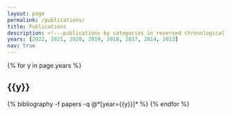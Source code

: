 ```yaml
---
layout: page
permalink: /publications/
title: Publications
description: <!---publications by categories in reversed chronological order. generated by jekyll-scholar.--->
years: [2022, 2021, 2020, 2019, 2018, 2017, 2014, 2013]
nav: true
---
```



<!-- <div class="publications"> -->
{% for y in page.years %}
  <h2 class="year">{{y}}</h2>
  {% bibliography -f papers -q @*[year={{y}}]* %}
{% endfor %}
<!-- </div> -->
